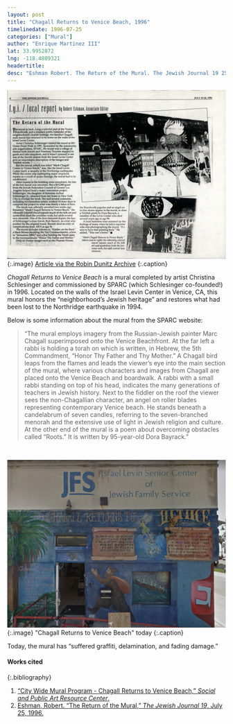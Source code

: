 ```yaml
---
layout: post
title: "Chagall Returns to Venice Beach, 1996"
timelinedate: 1996-07-25
categories: ["Mural"]
author: "Enrique Martinez III"
lat: 33.9952872
lng: -118.4809321
headertitle:
desc: "Eshman Robert. The Return of the Mural. The Jewish Journal 19 25 Jul. 1996."
---
```


![Article](images/obj44.jpg)
   {:.image}
[Article via the Robin Dunitz Archive](https://visualizela.github.io/dunitzarchive/dunitzproject/obj44/)
   {:.caption}

*Chagall Returns to Venice Beach* is a mural completed by artist Christina Schlesinger and commissioned by SPARC (which Schlesinger co-founded!) in 1996. Located on the walls of the Israel Levin Center in Venice, CA, this mural honors the “neighborhood’s Jewish heritage” and restores what had been lost to the Northridge earthquake in 1994.

Below is some information about the mural from the SPARC website:

> “The mural employs imagery from the Russian-Jewish painter Marc Chagall superimposed onto the Venice Beachfront. At the far left a rabbi is holding a torah on which is written, in Hebrew, the 5th Commandment, “Honor Thy Father and Thy Mother.” A Chagall bird leaps from the flames and leads the viewer’s eye into the main section of the mural, where various characters and images from Chagall are placed onto the Venice Beach and boardwalk. A rabbi with a small rabbi standing on top of his head, indicates the many generations of teachers in Jewish history. Next to the fiddler on the roof the viewer sees the non-Chagallian character, an angel on roller blades representing contemporary Venice beach. He stands beneath a candelabrum of seven candles, referring to the seven-branched menorah and the extensive use of light in Jewish religion and culture. At the other end of the mural is a poem about overcoming obstacles called “Roots.” It is written by 95-year-old Dora Bayrack.”

<br/>  


![Photograph of Mural](images/eshman.png)
   {:.image}
"Chagall Returns to Venice Beach" today
   {:.caption}

Today, the mural has “suffered graffiti, delamination, and fading damage.”

#### Works cited

{:.bibliography}
1. [“City Wide Mural Program - Chagall Returns to Venice Beach,” *Social and Public Art Resource Center*.](https://sparcinla.org/chagall-returns-to-venice-beach-christina-schlesinger-cd-11/)
2. [Eshman, Robert. “The Return of the Mural,” *The Jewish Journal 19*, July 25, 1996.](https://visualizela.github.io/dunitzarchive/dunitzproject/obj44/)
